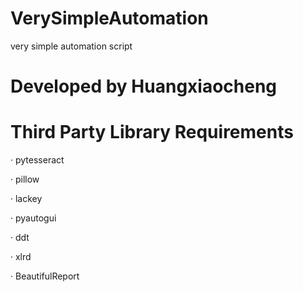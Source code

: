 # VerySimpleAutomation
very simple automation script
# Developed by Huangxiaocheng
# Third Party Library Requirements
<p>· pytesseract</p><p>· pillow</p><p>· lackey</p><p>· pyautogui</p><p>· ddt</p><p>· xlrd</p><p>· BeautifulReport</p>

